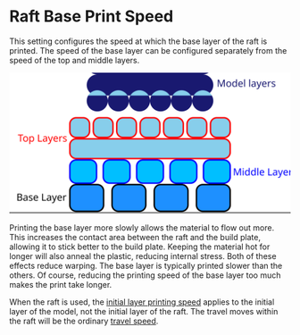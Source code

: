 Raft Base Print Speed
====
This setting configures the speed at which the base layer of the raft is printed. The speed of the base layer can be configured separately from the speed of the top and middle layers.

![Where the base layer is located in the raft](images/raft_dimensions_simplified.svg)

Printing the base layer more slowly allows the material to flow out more. This increases the contact area between the raft and the build plate, allowing it to stick better to the build plate. Keeping the material hot for longer will also anneal the plastic, reducing internal stress. Both of these effects reduce warping. The base layer is typically printed slower than the others. Of course, reducing the printing speed of the base layer too much makes the print take longer.

When the raft is used, the [initial layer printing speed](./speed_print_layer_0.md) applies to the initial layer of the model, not the initial layer of the raft. The travel moves within the raft will be the ordinary [travel speed](./speed_travel.md).